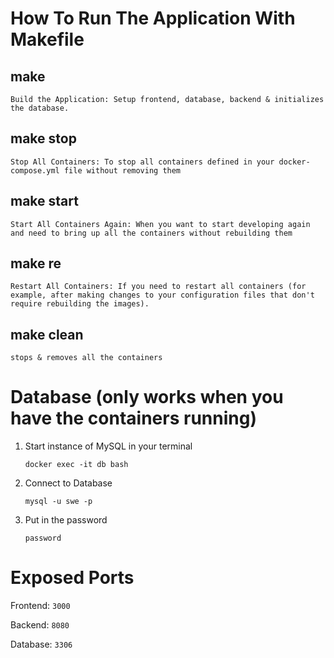 # How To Run The Application With Makefile

## make

`Build the Application: Setup frontend, database, backend & initializes the database.`

## make stop

`Stop All Containers: To stop all containers defined in your docker-compose.yml file without removing them`

## make start

`Start All Containers Again: When you want to start developing again and need to bring up all the containers without rebuilding them`

## make re

`Restart All Containers: If you need to restart all containers (for example, after making changes to your configuration files that don't require rebuilding the images).`

## make clean

`stops & removes all the containers`

# Database (only works when you have the containers running)

1. Start instance of MySQL in your terminal

   `docker exec -it db bash`

2. Connect to Database

   `mysql -u swe -p`

3. Put in the password

   `password`

# Exposed Ports

Frontend: `3000`

Backend: `8080`

Database: `3306`
